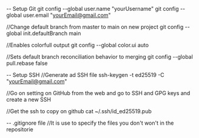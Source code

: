 -- Setup Git
  git config --global user.name "yourUsername"
  git config --global user.email "yourEmail@gmail.com"

  //Change default branch from master to main on new project
  git config --global init.defaultBranch main

  //Enables colorfull output
  git config --global color.ui auto

  //Sets default branch reconciliation behavior to merging
  git config --global pull.rebase false

-- Setup SSH
  //Generate ad SSH file
  ssh-keygen -t ed25519 -C "yourEmail@gmail.com"

  //Go on setting on GitHub from the web and go to SSH and GPG keys and create a new SSH

  //Get the ssh to copy on github
  cat ~/.ssh/id_ed25519.pub

-- .gitignore file
  //It is use to specify the files you don't won't in the repositorie

